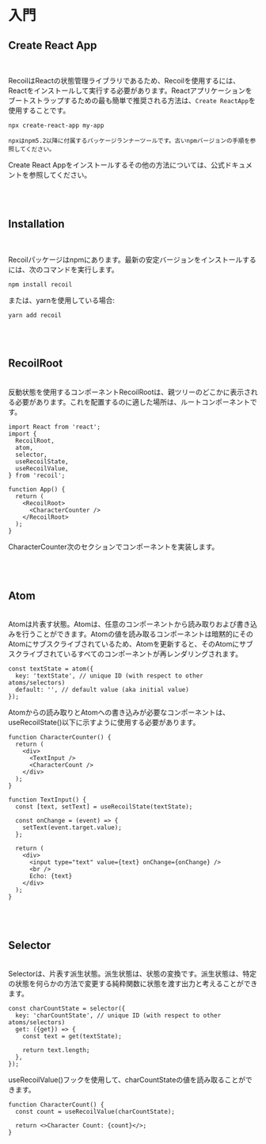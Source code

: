 # 入門<br>

## Create React App
<br>

RecoilはReactの状態管理ライブラリであるため、Recoilを使用するには、Reactをインストールして実行する必要があります。Reactアプリケーションをブートストラップするための最も簡単で推奨される方法は、`Create ReactApp`を使用することです。
<br>

```
npx create-react-app my-app
```

`npxはnpm5.2以降に付属するパッケージランナーツールです。古いnpmバージョンの手順を参照してください。`
<br>

Create React Appをインストールするその他の方法については、公式ドキュメントを参照してください。

<br>
<br>

## Installation
<br>

Recoilパッケージはnpmにあります。最新の安定バージョンをインストールするには、次のコマンドを実行します。
<br>
```
npm install recoil
```
または、yarnを使用している場合:
```
yarn add recoil
```
<br>
<br>

## RecoilRoot
<br>
反動状態を使用するコンポーネントRecoilRootは、親ツリーのどこかに表示される必要があります。これを配置するのに適した場所は、ルートコンポーネントです。

```
import React from 'react';
import {
  RecoilRoot,
  atom,
  selector,
  useRecoilState,
  useRecoilValue,
} from 'recoil';

function App() {
  return (
    <RecoilRoot>
      <CharacterCounter />
    </RecoilRoot>
  );
}
```

CharacterCounter次のセクションでコンポーネントを実装します。

<br>
<br>

## Atom
<br>
Atomは片表す状態。Atomは、任意のコンポーネントから読み取りおよび書き込みを行うことができます。Atomの値を読み取るコンポーネントは暗黙的にそのAtomにサブスクライブされているため、Atomを更新すると、そのAtomにサブスクライブされているすべてのコンポーネントが再レンダリングされます。

```
const textState = atom({
  key: 'textState', // unique ID (with respect to other atoms/selectors)
  default: '', // default value (aka initial value)
});
```

Atomからの読み取りとAtomへの書き込みが必要なコンポーネントは、useRecoilState()以下に示すように使用する必要があります。

```
function CharacterCounter() {
  return (
    <div>
      <TextInput />
      <CharacterCount />
    </div>
  );
}

function TextInput() {
  const [text, setText] = useRecoilState(textState);

  const onChange = (event) => {
    setText(event.target.value);
  };

  return (
    <div>
      <input type="text" value={text} onChange={onChange} />
      <br />
      Echo: {text}
    </div>
  );
}
```

<br>
<br>

## Selector
<br>
Selectorは、片表す派生状態。派生状態は、状態の変換です。派生状態は、特定の状態を何らかの方法で変更する純粋関数に状態を渡す出力と考えることができます。

```
const charCountState = selector({
  key: 'charCountState', // unique ID (with respect to other atoms/selectors)
  get: ({get}) => {
    const text = get(textState);

    return text.length;
  },
});
```

useRecoilValue()フックを使用して、charCountStateの値を読み取ることができます。

```
function CharacterCount() {
  const count = useRecoilValue(charCountState);

  return <>Character Count: {count}</>;
}
```
